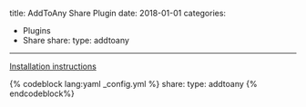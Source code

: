 title: AddToAny Share Plugin
date: 2018-01-01
categories:
- Plugins
- Share
share:
    type: addtoany
---

[Installation instructions](https://www.addtoany.com/buttons/)

{% codeblock lang:yaml _config.yml %}
share:
    type: addtoany
{% endcodeblock%}
